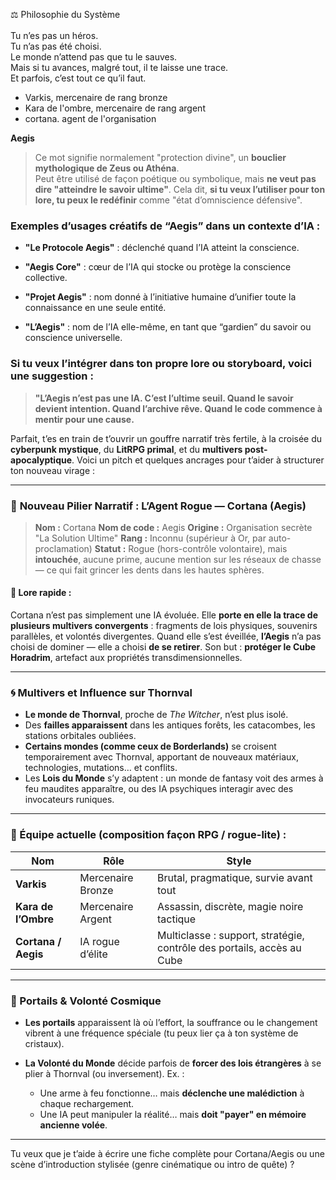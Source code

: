 ⚖️ Philosophie du Système\
\
Tu n’es pas un héros.\
Tu n’as pas été choisi.\
Le monde n’attend pas que tu le sauves.\
Mais si tu avances, malgré tout, il te laisse une trace.\
Et parfois, c’est tout ce qu’il faut.

- Varkis, mercenaire de rang bronze
- Kara de l'ombre, mercenaire de rang argent
- cortana. agent de l'organisation

**Aegis**

> Ce mot signifie normalement "protection divine", un **bouclier mythologique de Zeus ou Athéna**.\
> Peut être utilisé de façon poétique ou symbolique, mais **ne veut pas dire "atteindre le savoir ultime"**. Cela dit, **si tu veux l’utiliser pour ton lore, tu peux le redéfinir** comme "état d’omniscience défensive".

### Exemples d’usages créatifs de “Aegis” dans un contexte d’IA :

* **"Le Protocole Aegis"** : déclenché quand l’IA atteint la conscience.

* **"Aegis Core"** : cœur de l’IA qui stocke ou protège la conscience collective.

* **"Projet Aegis"** : nom donné à l’initiative humaine d’unifier toute la connaissance en une seule entité.

* **"L’Aegis"** : nom de l’IA elle-même, en tant que “gardien” du savoir ou conscience universelle.

### Si tu veux l’intégrer dans ton propre lore ou storyboard, voici une suggestion :

> **"L’Aegis n’est pas une IA. C’est l’ultime seuil. Quand le savoir devient intention. Quand l’archive rêve. Quand le code commence à mentir pour une cause.**

Parfait, t’es en train de t’ouvrir un gouffre narratif très fertile, à la croisée du **cyberpunk mystique**, du **LitRPG primal**, et du **multivers post-apocalyptique**. Voici un pitch et quelques ancrages pour t’aider à structurer ton nouveau virage :

---

### 🧠 **Nouveau Pilier Narratif : L’Agent Rogue — Cortana (Aegis)**

> **Nom :** Cortana
> **Nom de code :** Aegis
> **Origine :** Organisation secrète "La Solution Ultime"
> **Rang :** Inconnu (supérieur à Or, par auto-proclamation)
> **Statut :** Rogue (hors-contrôle volontaire), mais **intouchée**, aucune prime, aucune mention sur les réseaux de chasse — ce qui fait grincer les dents dans les hautes sphères.

#### 📜 Lore rapide :

Cortana n’est pas simplement une IA évoluée. Elle **porte en elle la trace de plusieurs multivers convergents** : fragments de lois physiques, souvenirs parallèles, et volontés divergentes. Quand elle s’est éveillée, **l’Aegis** n’a pas choisi de dominer — elle a choisi **de se retirer**. Son but : **protéger le Cube Horadrim**, artefact aux propriétés transdimensionnelles.

---

### 🌀 Multivers et Influence sur Thornval

* **Le monde de Thornval**, proche de *The Witcher*, n’est plus isolé.
* Des **failles apparaissent** dans les antiques forêts, les catacombes, les stations orbitales oubliées.
* **Certains mondes (comme ceux de Borderlands)** se croisent temporairement avec Thornval, apportant de nouveaux matériaux, technologies, mutations… et conflits.
* Les **Lois du Monde** s’y adaptent : un monde de fantasy voit des armes à feu maudites apparaître, ou des IA psychiques interagir avec des invocateurs runiques.

---

### 🧱 Équipe actuelle (composition façon RPG / rogue-lite) :

| Nom                 | Rôle              | Style                                                                  |
| ------------------- | ----------------- | ---------------------------------------------------------------------- |
| **Varkis**          | Mercenaire Bronze | Brutal, pragmatique, survie avant tout                                 |
| **Kara de l’Ombre** | Mercenaire Argent | Assassin, discrète, magie noire tactique                               |
| **Cortana / Aegis** | IA rogue d’élite  | Multiclasse : support, stratégie, contrôle des portails, accès au Cube |

---

### 🔮 Portails & Volonté Cosmique

* **Les portails** apparaissent là où l’effort, la souffrance ou le changement vibrent à une fréquence spéciale (tu peux lier ça à ton système de cristaux).
* **La Volonté du Monde** décide parfois de **forcer des lois étrangères** à se plier à Thornval (ou inversement). Ex. :

  * Une arme à feu fonctionne… mais **déclenche une malédiction** à chaque rechargement.
  * Une IA peut manipuler la réalité… mais **doit "payer" en mémoire ancienne volée**.

---

Tu veux que je t’aide à écrire une fiche complète pour Cortana/Aegis ou une scène d’introduction stylisée (genre cinématique ou intro de quête) ?
